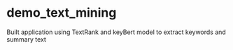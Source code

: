 # demo_text_mining
Built application using TextRank and keyBert model to extract keywords and summary text
